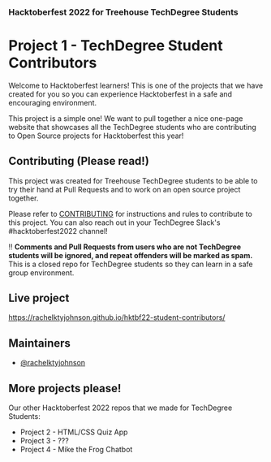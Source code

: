 ### Hacktoberfest 2022 for Treehouse TechDegree Students
# Project 1 - TechDegree Student Contributors

Welcome to Hacktoberfest learners! This is one of the projects that we have created for you so you can experience Hacktoberfest in a safe and encouraging environment.

This project is a simple one! We want to pull together a nice one-page website that showcases all the TechDegree students who are contributing to Open Source projects for Hacktoberfest this year!


## Contributing (Please read!)

This project was created for Treehouse TechDegree students to be able to try their hand at Pull Requests and to work on an open source project together.

Please refer to [CONTRIBUTING](CONTRIBUTING.md) for instructions and rules to contribute to this project. You can also reach out in your TechDegree Slack's #hacktoberfest2022 channel!

:bangbang: **Comments and Pull Requests from users who are not TechDegree students will be ignored, and repeat offenders will be marked as spam.** This is a closed repo for TechDegree students so they can learn in a safe group environment.


## Live project

https://rachelktyjohnson.github.io/hktbf22-student-contributors/


## Maintainers

- [@rachelktyjohnson](https://www.github.com/rachelktyjohnson)


## More projects please!
Our other Hacktoberfest 2022 repos that we made for TechDegree Students:
- Project 2 - HTML/CSS Quiz App
- Project 3 - ???
- Project 4 - Mike the Frog Chatbot
